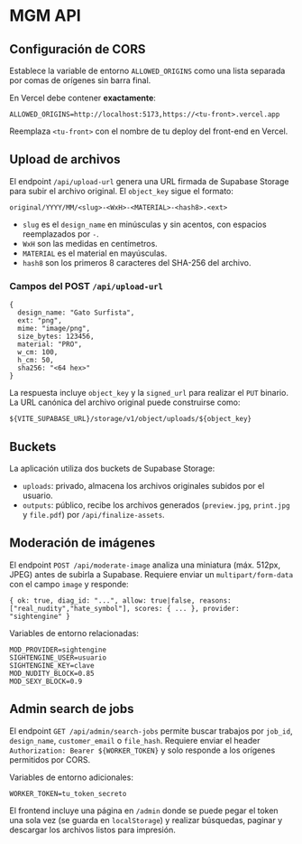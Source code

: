 # MGM API

## Configuración de CORS

Establece la variable de entorno `ALLOWED_ORIGINS` como una lista separada por comas de orígenes sin barra final.

En Vercel debe contener **exactamente**:

```
ALLOWED_ORIGINS=http://localhost:5173,https://<tu-front>.vercel.app
```

Reemplaza `<tu-front>` con el nombre de tu deploy del front-end en Vercel.

## Upload de archivos

El endpoint `/api/upload-url` genera una URL firmada de Supabase Storage para subir el archivo original. El `object_key` sigue el formato:

```
original/YYYY/MM/<slug>-<WxH>-<MATERIAL>-<hash8>.<ext>
```

* `slug` es el `design_name` en minúsculas y sin acentos, con espacios reemplazados por `-`.
* `WxH` son las medidas en centímetros.
* `MATERIAL` es el material en mayúsculas.
* `hash8` son los primeros 8 caracteres del SHA-256 del archivo.

### Campos del POST `/api/upload-url`

```
{
  design_name: "Gato Surfista",
  ext: "png",
  mime: "image/png",
  size_bytes: 123456,
  material: "PRO",
  w_cm: 100,
  h_cm: 50,
  sha256: "<64 hex>"
}
```

La respuesta incluye `object_key` y la `signed_url` para realizar el `PUT` binario. La URL canónica del archivo original puede construirse como:

```
${VITE_SUPABASE_URL}/storage/v1/object/uploads/${object_key}
```

## Buckets

La aplicación utiliza dos buckets de Supabase Storage:

* `uploads`: privado, almacena los archivos originales subidos por el usuario.
* `outputs`: público, recibe los archivos generados (`preview.jpg`, `print.jpg` y `file.pdf`) por `/api/finalize-assets`.

## Moderación de imágenes

El endpoint `POST /api/moderate-image` analiza una miniatura (máx. 512px, JPEG) antes de subirla a
Supabase. Requiere enviar un `multipart/form-data` con el campo `image` y responde:

```
{ ok: true, diag_id: "...", allow: true|false, reasons: ["real_nudity","hate_symbol"], scores: { ... }, provider: "sightengine" }
```

Variables de entorno relacionadas:

```
MOD_PROVIDER=sightengine
SIGHTENGINE_USER=usuario
SIGHTENGINE_KEY=clave
MOD_NUDITY_BLOCK=0.85
MOD_SEXY_BLOCK=0.9
```

## Admin search de jobs

El endpoint `GET /api/admin/search-jobs` permite buscar trabajos por `job_id`,
`design_name`, `customer_email` o `file_hash`. Requiere enviar el header
`Authorization: Bearer ${WORKER_TOKEN}` y solo responde a los orígenes
permitidos por CORS.

Variables de entorno adicionales:

```
WORKER_TOKEN=tu_token_secreto
```

El frontend incluye una página en `/admin` donde se puede pegar el token una
sola vez (se guarda en `localStorage`) y realizar búsquedas, paginar y descargar
los archivos listos para impresión.
